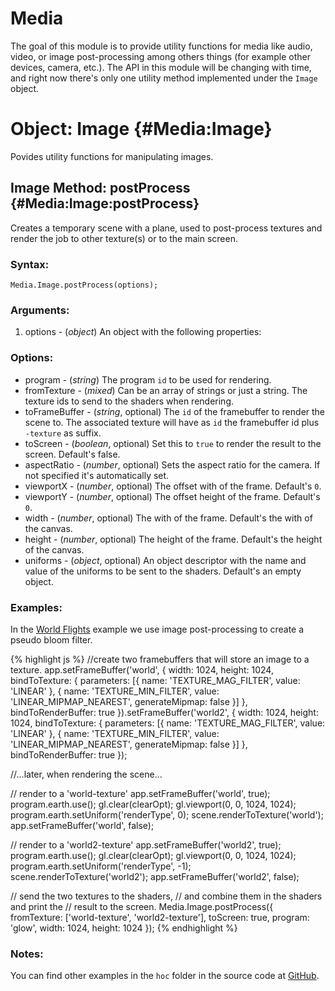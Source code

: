 # Media

The goal of this module is to provide utility functions for media like audio, 
video, or image post-processing among others things (for example other devices, camera, etc.). 
The API in this module will be changing with time, and right now there's
only one utility method implemented under the `Image` object.


Object: Image {#Media:Image}
===============================

Povides utility functions for manipulating images.


Image Method: postProcess {#Media:Image:postProcess}
-----------------------------------------------------

Creates a temporary scene with a plane, used to post-process textures and render the
job to other texture(s) or to the main screen.

### Syntax:

	Media.Image.postProcess(options);

### Arguments:

1. options - (*object*) An object with the following properties:

### Options:

* program - (*string*) The program `id` to be used for rendering.
* fromTexture - (*mixed*) Can be an array of strings or just a string. The texture ids to send to the shaders when rendering.
* toFrameBuffer - (*string*, optional) The `id` of the framebuffer to render the scene to. The associated texture will have as `id` the framebuffer id plus `-texture` as suffix.
* toScreen - (*boolean*, optional) Set this to `true` to render the result to the screen. Default's false.
* aspectRatio - (*number*, optional) Sets the aspect ratio for the camera. If not specified it's automatically set.
* viewportX - (*number*, optional) The offset with of the frame. Default's `0`.
* viewportY - (*number*, optional) The offset height of the frame. Default's `0`.
* width - (*number*, optional) The with of the frame. Default's the with of the canvas.
* height - (*number*, optional) The height of the frame. Default's the height of the canvas.
* uniforms - (*object*, optional) An object descriptor with the name and value of the uniforms to be sent to the shaders. Default's an empty object.

### Examples:

In the
[World Flights](http://http://uber.github.io/luma.gl/LumaGL/examples/worldFlights/)
example we use image post-processing to create a pseudo bloom filter.

{% highlight js %}
  //create two framebuffers that will store an image to a texture.
  app.setFrameBuffer('world', {
    width: 1024,
    height: 1024,
    bindToTexture: {
      parameters: [{
        name: 'TEXTURE_MAG_FILTER',
        value: 'LINEAR'
      }, {
        name: 'TEXTURE_MIN_FILTER',
        value: 'LINEAR_MIPMAP_NEAREST',
        generateMipmap: false
      }]
    },
    bindToRenderBuffer: true
  }).setFrameBuffer('world2', {
    width: 1024,
    height: 1024,
    bindToTexture: {
      parameters: [{
        name: 'TEXTURE_MAG_FILTER',
        value: 'LINEAR'
      }, {
        name: 'TEXTURE_MIN_FILTER',
        value: 'LINEAR_MIPMAP_NEAREST',
        generateMipmap: false
      }]
    },
    bindToRenderBuffer: true
  });

  //...later, when rendering the scene...

   // render to a 'world-texture'
   app.setFrameBuffer('world', true);
   program.earth.use();
   gl.clear(clearOpt);
   gl.viewport(0, 0, 1024, 1024);
   program.earth.setUniform('renderType',  0);
   scene.renderToTexture('world');
   app.setFrameBuffer('world', false);

   // render to a 'world2-texture'
   app.setFrameBuffer('world2', true);
   program.earth.use();
   gl.clear(clearOpt);
   gl.viewport(0, 0, 1024, 1024);
   program.earth.setUniform('renderType',  -1);
   scene.renderToTexture('world2');
   app.setFrameBuffer('world2', false);
  
   // send the two textures to the shaders,
   // and combine them in the shaders and print the
   // result to the screen.
   Media.Image.postProcess({
     fromTexture: ['world-texture', 'world2-texture'],
     toScreen: true,
     program: 'glow',
     width: 1024,
     height: 1024
   });
{% endhighlight %}


### Notes:

You can find other examples in the `hoc` folder in the source code at [GitHub](http://github.com/senchalabs/philogl/).


